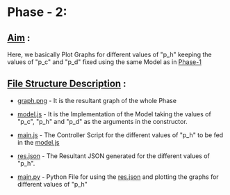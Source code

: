 # Phase - 2:
## <u>Aim</u> : 
Here, we basically Plot Graphs for different values of "p_h" keeping the values of "p_c" and "p_d" fixed using the same Model as in [Phase-1](../Phase-1/)


## <u>File Structure Description</u> :
- [graph.png](./graph.png) - It is the resultant graph of the whole Phase

- [model.js](./model.js) - It is the Implementation of the Model taking the values of "p_c", "p_h" and "p_d" as the arguments in the constructor.

- [main.js](./main.js) - The Controller Script for the different values of "p_h" to be fed in the [model.js](./model.js)

- [res.json](./res.json) - The Resultant JSON generated for the different values of "p_h".

- [main.py](./main.py) - Python File for using the [res.json](./res.json) and plotting the graphs for different values of "p_h"
